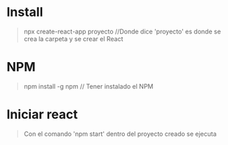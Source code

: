 # Install
> npx create-react-app proyecto     //Donde dice 'proyecto' es donde se crea la carpeta y se crear el React

# NPM
> npm install -g npm                // Tener instalado el NPM

# Iniciar react
> Con el comando 'npm start' dentro del proyecto creado se ejecuta
